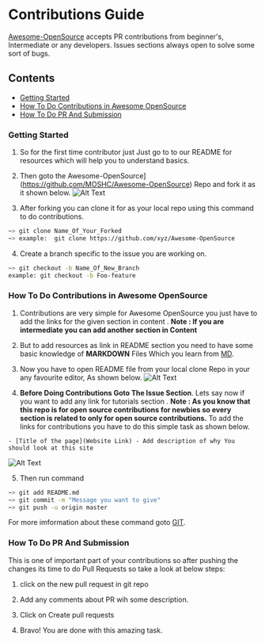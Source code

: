 # Contributions Guide
[Awesome-OpenSource](https://github.com/MOSHC/Awesome-OpenSource) accepts PR contributions from beginner's, Intermediate or any developers.
Issues sections always open to solve some sort of bugs.

## Contents
   * [Getting Started](#Getting-Started) 
   * [How To Do Contributions in Awesome OpenSource](#How-To-Do-Contributions-in-Awesome-OpenSource)
   * [How To Do PR And Submission](How-To-Do-PR-And-Submission)

### Getting Started
1. So for the first time contributor just Just go to to our README for resources which will help you to understand basics.
2. Then goto the Awesome-OpenSource](https://github.com/MOSHC/Awesome-OpenSource) Repo and fork it as it shown below.
![Alt Text](https://dev-to-uploads.s3.amazonaws.com/i/9csji4wy5xyo9mlilr4t.png)

3. After forking you can clone it for as your local repo using this command to do contributions.
```bash
~> git clone Name_Of_Your_Forked
~> example:  git clone https://github.com/xyz/Awesome-OpenSource
``` 
4. Create a branch specific to the issue you are working on.
```bash
~> git checkout -b Name_Of_New_Branch
example: git checkout -b Foo-feature
```
### How To Do Contributions in Awesome OpenSource
1. Contributions are very simple for Awesome OpenSource you just have to add the links for the given section in content .
**Note : If you are intermediate you can add another section in Content**
2. But to add resources as link in README section you need to have some basic knowledge of **MARKDOWN** Files Which you learn from [MD](https://markdown-guide.readthedocs.io/en/latest/basics.html).

3. Now you have to open README file from your local clone Repo in your any favourite editor, As shown below.
![Alt Text](https://dev-to-uploads.s3.amazonaws.com/i/0pjqmp1hengv6z4mp81q.png)

4. **Before Doing Contributions Goto The Issue Section**.
Lets say now if you want to add any link for tutorials section .
**Note : As you know that this repo is for open source contributions for newbies so every section is related to only for open source contributions.** 
To add the links for contributions you have to do this simple task as shown below.
```
- [Title of the page](Website Link) - Add description of why You should look at this site
```
![Alt Text](https://dev-to-uploads.s3.amazonaws.com/i/t2irqxfkx267ffpkkagg.png)

5.  Then run command
```bash
~> git add README.md
~> git commit -m "Message you want to give"
~> git push -u origin master
```
For more imformation about these command goto [GIT](https://git-scm.com/docs/git).

### How To Do PR And Submission
This is one of important part of your contributions so after pushing the changes its time to do Pull Requests so take a look at below steps:
1. click on the new pull request in git repo
2. Add any comments about PR wih some description.
3. Click on Create pull requests

4. Bravo! You are done with this amazing task. 